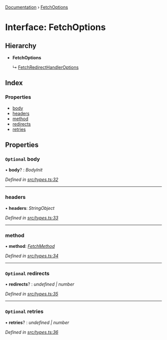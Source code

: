 [Documentation](../README.md) › [FetchOptions](fetchoptions.md)

# Interface: FetchOptions

## Hierarchy

* **FetchOptions**

  ↳ [FetchRedirectHandlerOptions](fetchredirecthandleroptions.md)

## Index

### Properties

* [body](fetchoptions.md#optional-body)
* [headers](fetchoptions.md#headers)
* [method](fetchoptions.md#method)
* [redirects](fetchoptions.md#optional-redirects)
* [retries](fetchoptions.md#optional-retries)

## Properties

### `Optional` body

• **body**? : *BodyInit*

*Defined in [src/types.ts:32](https://github.com/badbatch/getta/blob/f8275dd/src/types.ts#L32)*

___

###  headers

• **headers**: *StringObject*

*Defined in [src/types.ts:33](https://github.com/badbatch/getta/blob/f8275dd/src/types.ts#L33)*

___

###  method

• **method**: *[FetchMethod](../README.md#fetchmethod)*

*Defined in [src/types.ts:34](https://github.com/badbatch/getta/blob/f8275dd/src/types.ts#L34)*

___

### `Optional` redirects

• **redirects**? : *undefined | number*

*Defined in [src/types.ts:35](https://github.com/badbatch/getta/blob/f8275dd/src/types.ts#L35)*

___

### `Optional` retries

• **retries**? : *undefined | number*

*Defined in [src/types.ts:36](https://github.com/badbatch/getta/blob/f8275dd/src/types.ts#L36)*
